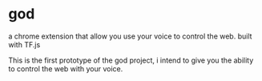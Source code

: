 # god
a chrome extension that allow you use your voice to control the web. built with TF.js

This is the first prototype of the god project, i intend to give you the ability to control the web with your voice.
